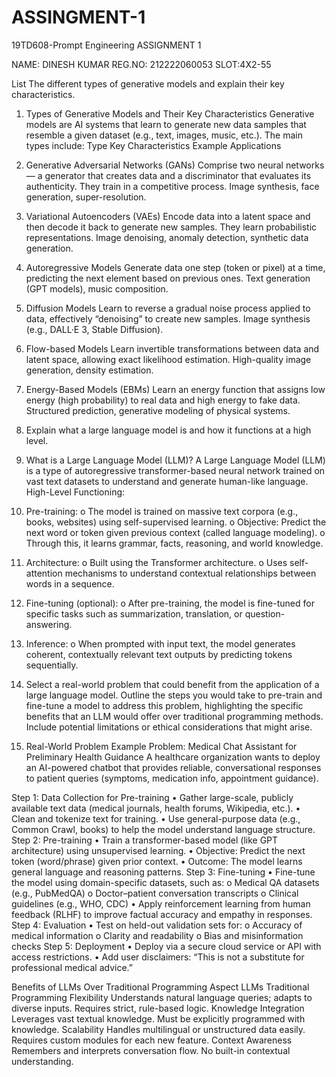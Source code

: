 # ASSINGMENT-1
19TD608-Prompt Engineering
ASSIGNMENT 1

NAME: DINESH KUMAR
REG.NO: 212222060053
SLOT:4X2-55



List The different types of generative models and explain their key characteristics.
1. Types of Generative Models and Their Key Characteristics
Generative models are AI systems that learn to generate new data samples that resemble a given dataset (e.g., text, images, music, etc.). The main types include:
Type	Key Characteristics	Example Applications
1. Generative Adversarial Networks (GANs)	Comprise two neural networks — a generator that creates data and a discriminator that evaluates its authenticity. They train in a competitive process.	Image synthesis, face generation, super-resolution.
2. Variational Autoencoders (VAEs)	Encode data into a latent space and then decode it back to generate new samples. They learn probabilistic representations.	Image denoising, anomaly detection, synthetic data generation.
3. Autoregressive Models	Generate data one step (token or pixel) at a time, predicting the next element based on previous ones.	Text generation (GPT models), music composition.
4. Diffusion Models	Learn to reverse a gradual noise process applied to data, effectively “denoising” to create new samples.	Image synthesis (e.g., DALL·E 3, Stable Diffusion).
5. Flow-based Models	Learn invertible transformations between data and latent space, allowing exact likelihood estimation.	High-quality image generation, density estimation.
6. Energy-Based Models (EBMs)	Learn an energy function that assigns low energy (high probability) to real data and high energy to fake data.	Structured prediction, generative modeling of physical systems.
2. Explain what a large language model is and how it functions at a high level.
2. What is a Large Language Model (LLM)?
A Large Language Model (LLM) is a type of autoregressive transformer-based neural network trained on vast text datasets to understand and generate human-like language.
High-Level Functioning:
1.	Pre-training:
o	The model is trained on massive text corpora (e.g., books, websites) using self-supervised learning.
o	Objective: Predict the next word or token given previous context (called language modeling).
o	Through this, it learns grammar, facts, reasoning, and world knowledge.
2.	Architecture:
o	Built using the Transformer architecture.
o	Uses self-attention mechanisms to understand contextual relationships between words in a sequence.
3.	Fine-tuning (optional):
o	After pre-training, the model is fine-tuned for specific tasks such as summarization, translation, or question-answering.
4.	Inference:
o	When prompted with input text, the model generates coherent, contextually relevant text outputs by predicting tokens sequentially.
3. Select a real-world problem that could benefit from the application of a large language model. Outline the steps you would take to pre-train and fine-tune a model to address this problem, highlighting the specific benefits that an LLM would offer over traditional programming methods. Include potential limitations or ethical considerations that might arise.

3. Real-World Problem Example
Problem: Medical Chat Assistant for Preliminary Health Guidance
A healthcare organization wants to deploy an AI-powered chatbot that provides reliable, conversational responses to patient queries (symptoms, medication info, appointment guidance).

Step 1: Data Collection for Pre-training
•	Gather large-scale, publicly available text data (medical journals, health forums, Wikipedia, etc.).
•	Clean and tokenize text for training.
•	Use general-purpose data (e.g., Common Crawl, books) to help the model understand language structure.
Step 2: Pre-training
•	Train a transformer-based model (like GPT architecture) using unsupervised learning.
•	Objective: Predict the next token (word/phrase) given prior context.
•	Outcome: The model learns general language and reasoning patterns.
Step 3: Fine-tuning
•	Fine-tune the model using domain-specific datasets, such as:
o	Medical QA datasets (e.g., PubMedQA)
o	Doctor–patient conversation transcripts
o	Clinical guidelines (e.g., WHO, CDC)
•	Apply reinforcement learning from human feedback (RLHF) to improve factual accuracy and empathy in responses.
Step 4: Evaluation
•	Test on held-out validation sets for:
o	Accuracy of medical information
o	Clarity and readability
o	Bias and misinformation checks
Step 5: Deployment
•	Deploy via a secure cloud service or API with access restrictions.
•	Add user disclaimers: “This is not a substitute for professional medical advice.”

Benefits of LLMs Over Traditional Programming
Aspect	LLMs	Traditional Programming
Flexibility	Understands natural language queries; adapts to diverse inputs.	Requires strict, rule-based logic.
Knowledge Integration	Leverages vast textual knowledge.	Must be explicitly programmed with knowledge.
Scalability	Handles multilingual or unstructured data easily.	Requires custom modules for each new feature.
Context Awareness	Remembers and interprets conversation flow.	No built-in contextual understanding.

